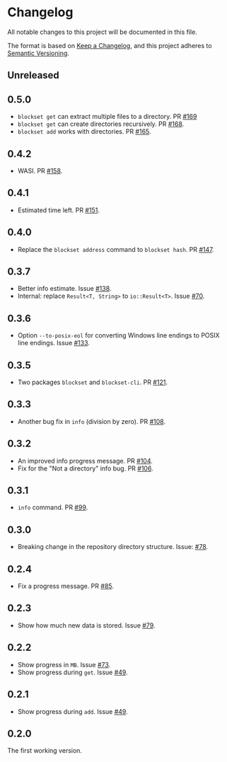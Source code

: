 # Changelog

All notable changes to this project will be documented in this file.

The format is based on [Keep a Changelog](https://keepachangelog.com/en/1.0.0/),
and this project adheres to [Semantic Versioning](https://semver.org/spec/v2.0.0.html).

## Unreleased

## 0.5.0

- `blockset get` can extract multiple files to a directory. PR [#169](https://github.com/datablockset/blockset/pull/169)
- `blockset get` can create directories recursively. PR [#168](https://github.com/datablockset/blockset/pull/168).
- `blockset add` works with directories. PR [#165](https://github.com/datablockset/blockset/pull/165).

## 0.4.2

- WASI. PR [#158](https://github.com/datablockset/blockset/pull/158).

## 0.4.1

- Estimated time left. PR [#151](https://github.com/datablockset/blockset/pull/151).

## 0.4.0

- Replace the `blockset address` command to `blockset hash`. PR [#147](https://github.com/datablockset/blockset/pull/147).

## 0.3.7

- Better info estimate. Issue [#138](https://github.com/datablockset/blockset/issues/138).
- Internal: replace `Result<T, String>` to `io::Result<T>`. Issue [#70](https://github.com/datablockset/blockset/issues/70).

## 0.3.6

- Option `--to-posix-eol` for converting Windows line endings to POSIX line endings. Issue [#133](https://github.com/datablockset/blockset/issues/131).

## 0.3.5

- Two packages `blockset` and `blockset-cli`. PR [#121](https://github.com/datablockset/blockset/pull/121).

## 0.3.3

- Another bug fix in `info` (division by zero). PR [#108](https://github.com/datablockset/blockset/pull/108).

## 0.3.2

- An improved info progress message. PR [#104](https://github.com/datablockset/blockset/pull/104).
- Fix for the "Not a directory" info bug. PR [#106](https://github.com/datablockset/blockset/pull/106).

## 0.3.1

- `info` command. PR [#99](https://github.com/datablockset/blockset/pull/99).

## 0.3.0

- Breaking change in the repository directory structure. Issue: [#78](https://github.com/datablockset/blockset/issues/78).

## 0.2.4

- Fix a progress message. PR [#85](https://github.com/datablockset/blockset/pull/85).

## 0.2.3

- Show how much new data is stored. Issue [#79](https://github.com/datablockset/blockset/issues/79).

## 0.2.2

- Show progress in `MB`. Issue [#73](https://github.com/datablockset/blockset/issues/73).
- Show progress during `get`. Issue [#49](https://github.com/datablockset/blockset/issues/49).

## 0.2.1

- Show progress during `add`. Issue [#49](https://github.com/datablockset/blockset/issues/49).

## 0.2.0

The first working version.
